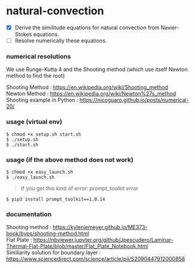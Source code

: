 # natural-convection
- [X] Derive the similitude equations for natural convection from Navier-Stokes equations.    
- [ ] Resolve numerically these equations.    

### numerical resolutions
We use Runge-Kutta 4 and the Shooting method (which use itself Newton method to find the root)

Shooting Method : https://en.wikipedia.org/wiki/Shooting_method    
Newton Method : https://en.wikipedia.org/wiki/Newton%27s_method    
Shooting example in Python : https://nicoguaro.github.io/posts/numerical-20/    

### usage (virtual env)
```
$ chmod +x setup.sh start.sh
$ ./setup.sh
$ ./start.sh
```

### usage (if the above method does not work)
```
$ chmod +x easy_launch.sh
$ ./easy_launch.sh
```

> If you get this kind of error: _prompt\_toolkit error_
```
$ pip3 install prompt_toolkit==1.0.14
```

### documentation

Shooting method : https://kyleniemeyer.github.io/ME373-book/bvps/shooting-method.html     
Flat Plate : https://nbviewer.jupyter.org/github/Jpescudero/Laminar-Thermal-Flat-Plate/blob/master/Flat_Plate_Notebook.html    
Similiarity solution for boundary layer : https://www.sciencedirect.com/science/article/pii/S2090447912000858    
